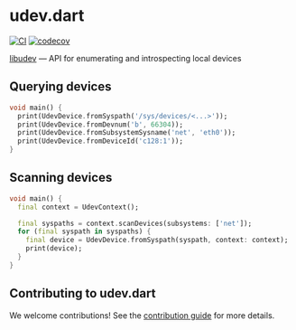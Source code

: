 # udev.dart

[![CI](https://github.com/jpnurmi/udev.dart/workflows/Tests/badge.svg)](https://github.com/jpnurmi/geoclue.dart/actions/workflows/tests.yaml)
[![codecov](https://codecov.io/gh/jpnurmi/udev.dart/branch/main/graph/badge.svg?token=YdlI3jrz92)](https://codecov.io/gh/jpnurmi/udev.dart)

[libudev](https://www.freedesktop.org/software/systemd/man/libudev.html) — API for enumerating and introspecting local devices

## Querying devices

```dart
void main() {
  print(UdevDevice.fromSyspath('/sys/devices/<...>'));
  print(UdevDevice.fromDevnum('b', 66304));
  print(UdevDevice.fromSubsystemSysname('net', 'eth0'));
  print(UdevDevice.fromDeviceId('c128:1'));
}
```

## Scanning devices

```dart
void main() {
  final context = UdevContext();

  final syspaths = context.scanDevices(subsystems: ['net']);
  for (final syspath in syspaths) {
    final device = UdevDevice.fromSyspath(syspath, context: context);
    print(device);
  }
}
```

## Contributing to udev.dart

We welcome contributions! See the [contribution guide](CONTRIBUTING.md) for more details.
